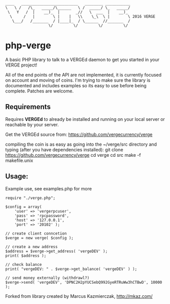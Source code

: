 ```
____   _________________________   ________ ___________
\   \ /   /\_   _____/\______   \ /  _____/ \_   _____/
 \   Y   /  |    __)_  |       _//   \  ___  |    __)_ 
  \     /   |        \ |    |   \\    \_\  \ |        \ 2016 VERGE
   \___/   /_______  / |____|_  / \______  //_______  /
                   \/         \/         \/         \/ 
```
# php-verge

A basic PHP library to talk to a VERGEd daemon to get you started in your VERGE project!

All of the end points of the API are not implemented, it is currently focused on account and moving of coins. I'm trying to make sure the library is documented and includes examples so its easy to use before being complete.  Patches are welcome.


## Requirements

Requires **VERGEd** to already be installed and running on your local server or reachable by your server.  

Get the VERGEd source from: https://github.com/vergecurrency/verge

compiling the coin is as easy as going into the ~/verge/src directory and typing (after you have dependencies installed):
git clone https://github.com/vergecurrency/verge
cd verge
cd src
make -f makefile.unix

## Usage:

Example use, see examples.php for more

```
require "./verge.php";

$config = array(
    'user' => 'vergerpcuser',
    'pass' => 'rpcpassword',
    'host' => '127.0.0.1',
    'port' => '20102' );

// create client conncetion
$verge = new verge( $config );

// create a new address
$address = $verge->get_address( 'vergeDEV' );
print( $address );

// check balance 
print( "vergeDEV: " . $verge->get_balance( 'vergeDEV' ) );

// send money externally (withdrawl?)
$verge->send( 'vergeDEV', 'DPNC2H2pYUCSebQ992GyeRTRuWw3hCTBwD', 10000 );

```




Forked from library created by Marcus Kazmierczak, http://mkaz.com/


